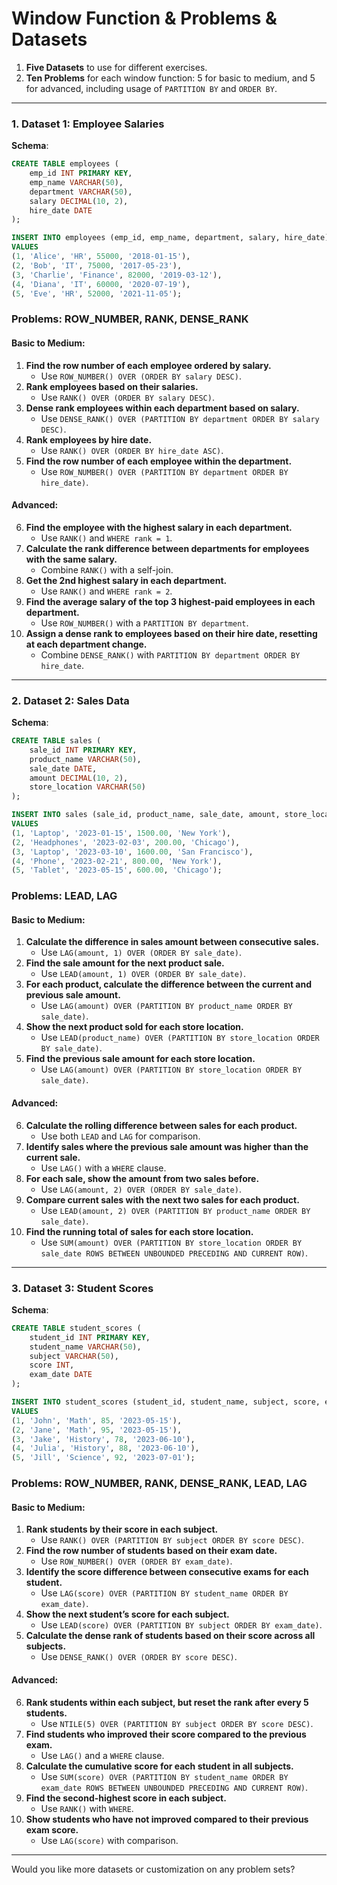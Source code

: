 # Window Function & Problems & Datasets

1. **Five Datasets** to use for different exercises.
2. **Ten Problems** for each window function: 5 for basic to medium, and 5 for advanced, including usage of `PARTITION BY` and `ORDER BY`.

---

### 1. **Dataset 1: Employee Salaries**

**Schema**:
```sql
CREATE TABLE employees (
    emp_id INT PRIMARY KEY,
    emp_name VARCHAR(50),
    department VARCHAR(50),
    salary DECIMAL(10, 2),
    hire_date DATE
);

INSERT INTO employees (emp_id, emp_name, department, salary, hire_date)
VALUES
(1, 'Alice', 'HR', 55000, '2018-01-15'),
(2, 'Bob', 'IT', 75000, '2017-05-23'),
(3, 'Charlie', 'Finance', 82000, '2019-03-12'),
(4, 'Diana', 'IT', 60000, '2020-07-19'),
(5, 'Eve', 'HR', 52000, '2021-11-05');
```

### Problems: ROW_NUMBER, RANK, DENSE_RANK
#### Basic to Medium:
1. **Find the row number of each employee ordered by salary.**
   - Use `ROW_NUMBER() OVER (ORDER BY salary DESC)`.
2. **Rank employees based on their salaries.**
   - Use `RANK() OVER (ORDER BY salary DESC)`.
3. **Dense rank employees within each department based on salary.**
   - Use `DENSE_RANK() OVER (PARTITION BY department ORDER BY salary DESC)`.
4. **Rank employees by hire date.**
   - Use `RANK() OVER (ORDER BY hire_date ASC)`.
5. **Find the row number of each employee within the department.**
   - Use `ROW_NUMBER() OVER (PARTITION BY department ORDER BY hire_date)`.

#### Advanced:
6. **Find the employee with the highest salary in each department.**
   - Use `RANK()` and `WHERE rank = 1`.
7. **Calculate the rank difference between departments for employees with the same salary.**
   - Combine `RANK()` with a self-join.
8. **Get the 2nd highest salary in each department.**
   - Use `RANK()` and `WHERE rank = 2`.
9. **Find the average salary of the top 3 highest-paid employees in each department.**
   - Use `ROW_NUMBER()` with a `PARTITION BY department`.
10. **Assign a dense rank to employees based on their hire date, resetting at each department change.**
    - Combine `DENSE_RANK()` with `PARTITION BY department ORDER BY hire_date`.

---

### 2. **Dataset 2: Sales Data**

**Schema**:
```sql
CREATE TABLE sales (
    sale_id INT PRIMARY KEY,
    product_name VARCHAR(50),
    sale_date DATE,
    amount DECIMAL(10, 2),
    store_location VARCHAR(50)
);

INSERT INTO sales (sale_id, product_name, sale_date, amount, store_location)
VALUES
(1, 'Laptop', '2023-01-15', 1500.00, 'New York'),
(2, 'Headphones', '2023-02-03', 200.00, 'Chicago'),
(3, 'Laptop', '2023-03-10', 1600.00, 'San Francisco'),
(4, 'Phone', '2023-02-21', 800.00, 'New York'),
(5, 'Tablet', '2023-05-15', 600.00, 'Chicago');
```

### Problems: LEAD, LAG
#### Basic to Medium:
1. **Calculate the difference in sales amount between consecutive sales.**
   - Use `LAG(amount, 1) OVER (ORDER BY sale_date)`.
2. **Find the sale amount for the next product sale.**
   - Use `LEAD(amount, 1) OVER (ORDER BY sale_date)`.
3. **For each product, calculate the difference between the current and previous sale amount.**
   - Use `LAG(amount) OVER (PARTITION BY product_name ORDER BY sale_date)`.
4. **Show the next product sold for each store location.**
   - Use `LEAD(product_name) OVER (PARTITION BY store_location ORDER BY sale_date)`.
5. **Find the previous sale amount for each store location.**
   - Use `LAG(amount) OVER (PARTITION BY store_location ORDER BY sale_date)`.

#### Advanced:
6. **Calculate the rolling difference between sales for each product.**
   - Use both `LEAD` and `LAG` for comparison.
7. **Identify sales where the previous sale amount was higher than the current sale.**
   - Use `LAG()` with a `WHERE` clause.
8. **For each sale, show the amount from two sales before.**
   - Use `LAG(amount, 2) OVER (ORDER BY sale_date)`.
9. **Compare current sales with the next two sales for each product.**
   - Use `LEAD(amount, 2) OVER (PARTITION BY product_name ORDER BY sale_date)`.
10. **Find the running total of sales for each store location.**
    - Use `SUM(amount) OVER (PARTITION BY store_location ORDER BY sale_date ROWS BETWEEN UNBOUNDED PRECEDING AND CURRENT ROW)`.

---

### 3. **Dataset 3: Student Scores**

**Schema**:
```sql
CREATE TABLE student_scores (
    student_id INT PRIMARY KEY,
    student_name VARCHAR(50),
    subject VARCHAR(50),
    score INT,
    exam_date DATE
);

INSERT INTO student_scores (student_id, student_name, subject, score, exam_date)
VALUES
(1, 'John', 'Math', 85, '2023-05-15'),
(2, 'Jane', 'Math', 95, '2023-05-15'),
(3, 'Jake', 'History', 78, '2023-06-10'),
(4, 'Julia', 'History', 88, '2023-06-10'),
(5, 'Jill', 'Science', 92, '2023-07-01');
```

### Problems: ROW_NUMBER, RANK, DENSE_RANK, LEAD, LAG
#### Basic to Medium:
1. **Rank students by their score in each subject.**
   - Use `RANK() OVER (PARTITION BY subject ORDER BY score DESC)`.
2. **Find the row number of students based on their exam date.**
   - Use `ROW_NUMBER() OVER (ORDER BY exam_date)`.
3. **Identify the score difference between consecutive exams for each student.**
   - Use `LAG(score) OVER (PARTITION BY student_name ORDER BY exam_date)`.
4. **Show the next student’s score for each subject.**
   - Use `LEAD(score) OVER (PARTITION BY subject ORDER BY exam_date)`.
5. **Calculate the dense rank of students based on their score across all subjects.**
   - Use `DENSE_RANK() OVER (ORDER BY score DESC)`.

#### Advanced:
6. **Rank students within each subject, but reset the rank after every 5 students.**
   - Use `NTILE(5) OVER (PARTITION BY subject ORDER BY score DESC)`.
7. **Find students who improved their score compared to the previous exam.**
   - Use `LAG()` and a `WHERE` clause.
8. **Calculate the cumulative score for each student in all subjects.**
   - Use `SUM(score) OVER (PARTITION BY student_name ORDER BY exam_date ROWS BETWEEN UNBOUNDED PRECEDING AND CURRENT ROW)`.
9. **Find the second-highest score in each subject.**
   - Use `RANK()` with `WHERE`.
10. **Show students who have not improved compared to their previous exam score.**
    - Use `LAG(score)` with comparison.

---

Would you like more datasets or customization on any problem sets?
